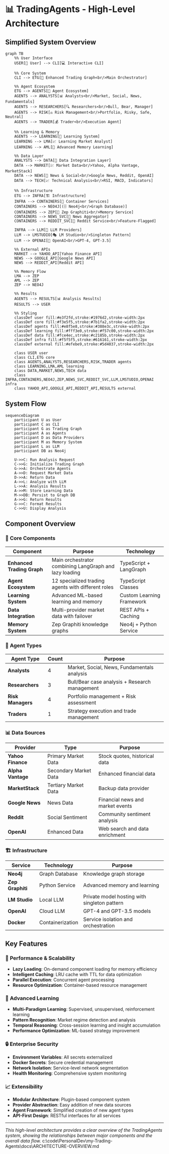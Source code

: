 # 📊 TradingAgents - High-Level Architecture

## Simplified System Overview

```mermaid
graph TB
    %% User Interface
    USER[👤 User] --> CLI[💻 Interactive CLI]

    %% Core System
    CLI --> ETG[🎯 Enhanced Trading Graph<br/>Main Orchestrator]

    %% Agent Ecosystem
    ETG --> AGENTS[🤖 Agent Ecosystem]
    AGENTS --> ANALYSTS[📊 Analysts<br/>Market, Social, News, Fundamentals]
    AGENTS --> RESEARCHERS[🔍 Researchers<br/>Bull, Bear, Manager]
    AGENTS --> RISK[⚖️ Risk Management<br/>Portfolio, Risky, Safe, Neutral]
    AGENTS --> TRADER[💰 Trader<br/>Execution Agent]

    %% Learning & Memory
    AGENTS --> LEARNING[🧠 Learning System]
    LEARNING --> LMA[📈 Learning Market Analyst]
    LEARNING --> AML[🔬 Advanced Memory Learning]

    %% Data Layer
    ANALYSTS --> DATA[📡 Data Integration Layer]
    DATA --> MARKET[💹 Market Data<br/>Yahoo, Alpha Vantage, MarketStack]
    DATA --> NEWS[📰 News & Social<br/>Google News, Reddit, OpenAI]
    DATA --> TECH[📈 Technical Analysis<br/>RSI, MACD, Indicators]

    %% Infrastructure
    ETG --> INFRA[🏗️ Infrastructure]
    INFRA --> CONTAINERS[🐳 Container Services]
    CONTAINERS --> NEO4J[(🗄️ Neo4j<br/>Graph Database)]
    CONTAINERS --> ZEP[🧠 Zep Graphiti<br/>Memory Service]
    CONTAINERS --> NEWS_SVC[📰 News Aggregator]
    CONTAINERS --> REDDIT_SVC[💬 Reddit Service<br/>Feature-Flagged]

    INFRA --> LLM[🤖 LLM Providers]
    LLM --> LMSTUDIO[🎭 LM Studio<br/>Singleton Pattern]
    LLM --> OPENAI[🔮 OpenAI<br/>GPT-4, GPT-3.5]

    %% External APIs
    MARKET --> YAHOO_API[Yahoo Finance API]
    NEWS --> GOOGLE_API[Google News API]
    NEWS --> REDDIT_API[Reddit API]

    %% Memory Flow
    LMA --> ZEP
    AML --> ZEP
    ZEP --> NEO4J

    %% Results
    AGENTS --> RESULTS[📊 Analysis Results]
    RESULTS --> USER

    %% Styling
    classDef user fill:#e3f2fd,stroke:#1976d2,stroke-width:2px
    classDef core fill:#f3e5f5,stroke:#7b1fa2,stroke-width:2px
    classDef agents fill:#e8f5e8,stroke:#388e3c,stroke-width:2px
    classDef learning fill:#fff3e0,stroke:#f57c00,stroke-width:2px
    classDef data fill:#fce4ec,stroke:#c2185b,stroke-width:2px
    classDef infra fill:#f5f5f5,stroke:#616161,stroke-width:2px
    classDef external fill:#efebe9,stroke:#5d4037,stroke-width:2px

    class USER user
    class CLI,ETG core
    class AGENTS,ANALYSTS,RESEARCHERS,RISK,TRADER agents
    class LEARNING,LMA,AML learning
    class DATA,MARKET,NEWS,TECH data
    class INFRA,CONTAINERS,NEO4J,ZEP,NEWS_SVC,REDDIT_SVC,LLM,LMSTUDIO,OPENAI infra
    class YAHOO_API,GOOGLE_API,REDDIT_API,RESULTS external
```

## System Flow

```mermaid
sequenceDiagram
    participant U as User
    participant C as CLI
    participant G as Trading Graph
    participant A as Agents
    participant D as Data Providers
    participant M as Memory System
    participant L as LLM
    participant DB as Neo4j

    U->>C: Run Analysis Request
    C->>G: Initialize Trading Graph
    G->>A: Orchestrate Agents
    A->>D: Request Market Data
    D->>A: Return Data
    A->>L: Analyze with LLM
    L->>A: Analysis Results
    A->>M: Store Learning Data
    M->>DB: Persist to Graph DB
    A->>G: Return Results
    G->>C: Format Results
    C->>U: Display Analysis
```

## Component Overview

### 🎯 **Core Components**

| Component | Purpose | Technology |
|-----------|---------|------------|
| **Enhanced Trading Graph** | Main orchestrator combining LangGraph and lazy loading | TypeScript + LangGraph |
| **Agent Ecosystem** | 12 specialized trading agents with different roles | TypeScript Classes |
| **Learning System** | Advanced ML-based learning and memory | Custom Learning Framework |
| **Data Integration** | Multi-provider market data with failover | REST APIs + Caching |
| **Memory System** | Zep Graphiti knowledge graphs | Neo4j + Python Service |

### 🤖 **Agent Types**

| Agent Type | Count | Purpose |
|------------|-------|---------|
| **Analysts** | 4 | Market, Social, News, Fundamentals analysis |
| **Researchers** | 3 | Bull/Bear case analysis + Research management |
| **Risk Managers** | 4 | Portfolio management + Risk assessment |
| **Traders** | 1 | Strategy execution and trade management |

### 📊 **Data Sources**

| Provider | Type | Purpose |
|----------|------|---------|
| **Yahoo Finance** | Primary Market Data | Stock quotes, historical data |
| **Alpha Vantage** | Secondary Market Data | Enhanced financial data |
| **MarketStack** | Tertiary Market Data | Backup data provider |
| **Google News** | News Data | Financial news and market events |
| **Reddit** | Social Sentiment | Community sentiment analysis |
| **OpenAI** | Enhanced Data | Web search and data enrichment |

### 🏗️ **Infrastructure**

| Service | Technology | Purpose |
|---------|------------|---------|
| **Neo4j** | Graph Database | Knowledge graph storage |
| **Zep Graphiti** | Python Service | Advanced memory and learning |
| **LM Studio** | Local LLM | Private model hosting with singleton pattern |
| **OpenAI** | Cloud LLM | GPT-4 and GPT-3.5 models |
| **Docker** | Containerization | Service isolation and orchestration |

## Key Features

### 🚀 **Performance & Scalability**
- **Lazy Loading**: On-demand component loading for memory efficiency
- **Intelligent Caching**: LRU cache with TTL for data optimization
- **Parallel Execution**: Concurrent agent processing
- **Resource Optimization**: Container-based resource management

### 🧠 **Advanced Learning**
- **Multi-Paradigm Learning**: Supervised, unsupervised, reinforcement learning
- **Pattern Recognition**: Market regime detection and analysis
- **Temporal Reasoning**: Cross-session learning and insight accumulation
- **Performance Optimization**: ML-based strategy improvement

### 🔒 **Enterprise Security**
- **Environment Variables**: All secrets externalized
- **Docker Secrets**: Secure credential management
- **Network Isolation**: Service-level network segmentation
- **Health Monitoring**: Comprehensive system monitoring

### 📈 **Extensibility**
- **Modular Architecture**: Plugin-based component system
- **Provider Abstraction**: Easy addition of new data sources
- **Agent Framework**: Simplified creation of new agent types
- **API-First Design**: RESTful interfaces for all services

---

*This high-level architecture provides a clear overview of the TradingAgents system, showing the relationships between major components and the overall data flow.*</content>
<parameter name="filePath">c:\code\PersonalDev\my-Trading-Agents\docs\ARCHITECTURE-OVERVIEW.md